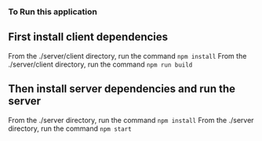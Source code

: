 ### To Run this application

## First install client dependencies

From the ./server/client directory, run the command `npm install`
From the ./server/client directory, run the command `npm run build`

## Then install server dependencies and run the server

From the ./server directory, run the command `npm install`
From the ./server directory, run the command `npm start`
